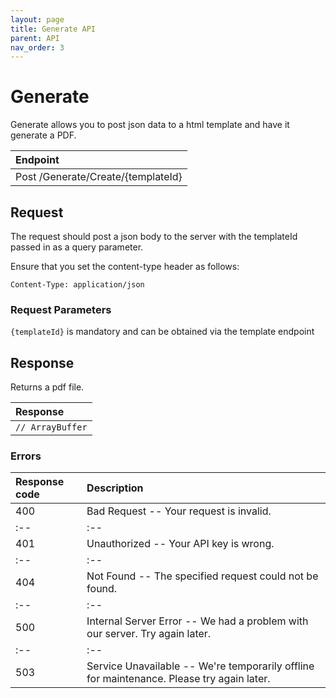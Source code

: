 ```yaml
---
layout: page
title: Generate API
parent: API
nav_order: 3
---
```


# Generate
Generate allows you to post json data to a html template and have it generate a PDF.


| Endpoint        |
|:-------------|
| <span class="label label-green">Post</span>  /Generate/Create/{templateId}          |


## Request
The request should post a json body to the server with the templateId passed in as a query parameter.

Ensure that you set the content-type header as follows:

```
Content-Type: application/json
```

### Request Parameters

`{templateId}` is mandatory and can be obtained via the template endpoint

## Response
Returns a pdf file.

| Response        |
|:-------------|
| ``` // ArrayBuffer ```|

### Errors

|  Response code |  Description |
|:--|:--|
|  400 |  Bad Request -- Your request is invalid. |
|:--|:--|
|  401 |  Unauthorized -- Your API key is wrong. |
|:--|:--|
|  404 |  Not Found -- The specified request could not be found. |
|:--|:--|
|  500 |  Internal Server Error -- We had a problem with our server. Try again later. |
|:--|:--|
|  503 |  Service Unavailable -- We're temporarily offline for maintenance. Please try again later. |